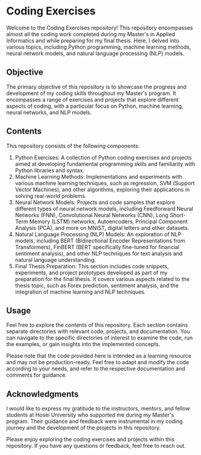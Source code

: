 # **Coding Exercises**
Welcome to the Coding Exercises repository! This repository encompasses almost all the coding work completed during my Master's in Applied Informatics and while preparing for my final thesis. Here, I delved into various topics, including Python programming, machine learning methods, neural network models, and natural language processing (NLP) models.

## **Objective**
The primary objective of this repository is to showcase the progress and development of my coding skills throughout my Master's program. It encompasses a range of exercises and projects that explore different aspects of coding, with a particular focus on Python, machine learning, neural networks, and NLP models.

## **Contents**
This repository consists of the following components:
1. Python Exercises: A collection of Python coding exercises and projects aimed at developing fundamental programming skills and familiarity with Python libraries and syntax.
2. Machine Learning Methods: Implementations and experiments with various machine learning techniques, such as regression, SVM (Support Vector Machines), and other algorithms, exploring their applications in solving real-world problems.
3. Neural Network Models: Projects and code samples that explore different types of neural network models, including Feedforward Neural Networks (FNN), Convolutional Neural Networks (CNN), Long Short-Term Memory (LSTM) networks, Autoencoders, Principal Component Analysis (PCA), and more on MNIST, digital letters and other datasets.
4. Natural Language Processing (NLP) Models: An exploration of NLP models, including BERT (Bidirectional Encoder Representations from Transformers), FinBERT (BERT specifically fine-tuned for financial sentiment analysis), and other NLP techniques for text analysis and natural language understanding.
5. Final Thesis Preparation: This section includes code snippets, experiments, and project prototypes developed as part of my preparation for the final thesis. It covers various aspects related to the thesis topic, such as Forex prediction, sentiment analysis, and the integration of machine learning and NLP techniques.

## **Usage**
Feel free to explore the contents of this repository. Each section contains separate directories with relevant code, projects, and documentation. You can navigate to the specific directories of interest to examine the code, run the examples, or gain insights into the implemented concepts.

Please note that the code provided here is intended as a learning resource and may not be production-ready. Feel free to adapt and modify the code according to your needs, and refer to the respective documentation and comments for guidance.

## **Acknowledgments**
I would like to express my gratitude to the instructors, mentors, and fellow students at Hosei University who supported me during my Master's program. Their guidance and feedback were instrumental in my coding journey and the development of the projects in this repository.

Please enjoy exploring the coding exercises and projects within this repository. If you have any questions or feedback, feel free to reach out.
